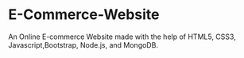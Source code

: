 # E-Commerce-Website
An Online E-commerce Website made with the help of HTML5, CSS3, Javascript,Bootstrap, Node.js, and MongoDB.
